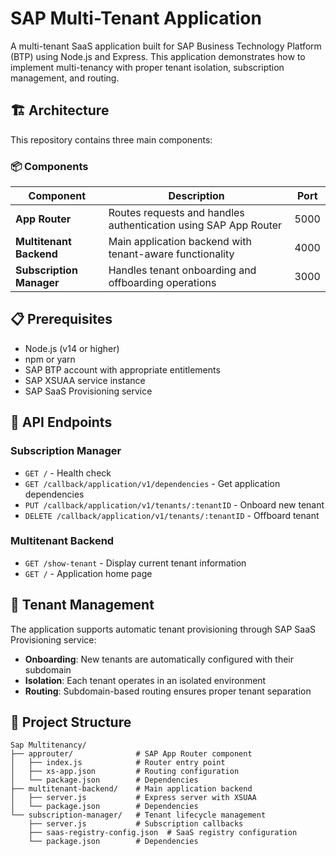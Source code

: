 # SAP Multi-Tenant Application

A multi-tenant SaaS application built for SAP Business Technology Platform (BTP) using Node.js and Express. This application demonstrates how to implement multi-tenancy with proper tenant isolation, subscription management, and routing.

## 🏗️ Architecture

This repository contains three main components:

### 📦 Components

| Component                | Description                                                     | Port |
| ------------------------ | --------------------------------------------------------------- | ---- |
| **App Router**           | Routes requests and handles authentication using SAP App Router | 5000 |
| **Multitenant Backend**  | Main application backend with tenant-aware functionality        | 4000 |
| **Subscription Manager** | Handles tenant onboarding and offboarding operations            | 3000 |

## 📋 Prerequisites

- Node.js (v14 or higher)
- npm or yarn
- SAP BTP account with appropriate entitlements
- SAP XSUAA service instance
- SAP SaaS Provisioning service

## 🔗 API Endpoints

### Subscription Manager

- `GET /` - Health check
- `GET /callback/application/v1/dependencies` - Get application dependencies
- `PUT /callback/application/v1/tenants/:tenantID` - Onboard new tenant
- `DELETE /callback/application/v1/tenants/:tenantID` - Offboard tenant

### Multitenant Backend

- `GET /show-tenant` - Display current tenant information
- `GET /` - Application home page

## 🏢 Tenant Management

The application supports automatic tenant provisioning through SAP SaaS Provisioning service:

- **Onboarding**: New tenants are automatically configured with their subdomain
- **Isolation**: Each tenant operates in an isolated environment
- **Routing**: Subdomain-based routing ensures proper tenant separation

## 📁 Project Structure

```
Sap Multitenancy/
├── approuter/              # SAP App Router component
│   ├── index.js            # Router entry point
│   ├── xs-app.json         # Routing configuration
│   └── package.json        # Dependencies
├── multitenant-backend/    # Main application backend
│   ├── server.js           # Express server with XSUAA
│   └── package.json        # Dependencies
└── subscription-manager/   # Tenant lifecycle management
    ├── server.js           # Subscription callbacks
    ├── saas-registry-config.json  # SaaS registry configuration
    └── package.json        # Dependencies
```
